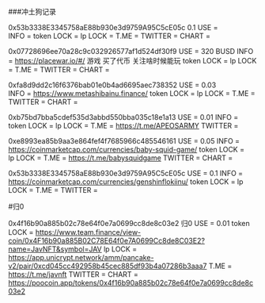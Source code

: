 ###冲土狗记录

0x53b3338E3345758aE88b930e3d9759A95C5cE05c 0.1
    USE                 =   
    INFO                = 
    token   LOCK        =
    lp      LOCK        =
    T.ME                =
    TWITTER             =
    CHART               =   

0x07728696ee70a28c9c032926577af1d524df30f9 
    USE                 =   320 BUSD
    INFO                =   https://placewar.io/#/ 游戏 买了代币 关注啥时候能玩
    token   LOCK        =
    lp      LOCK        =
    T.ME                =
    TWITTER             =
    CHART               =   


0xfa8d9dd2c16f6376bab01e0b4ad6695aec738352 
    USE                 = 0.03  
    INFO                = https://www.metashibainu.finance/
    token   LOCK        =
    lp      LOCK        =
    T.ME                =
    TWITTER             =
    CHART               =   

0xb75bd7bba5cdef535d3abbd550bba035c18e1a13
    USE                 =   0.01
    INFO                = 
    token   LOCK        =
    lp      LOCK        =
    T.ME                =   https://t.me/APEOSARMY
    TWITTER             =

0xe8993ea85b9aa3e864fef4f7685966c485546161 
    USE                 =   0.05 
    INFO                =   https://coinmarketcap.com/currencies/baby-squid-game/
    token   LOCK        =   
    lp      LOCK        =
    T.ME                =   https://t.me/babysquidgame
    TWITTER             =
    CHART               =   

0x53b3338E3345758aE88b930e3d9759A95C5cE05c 
    USE                 =   0.1
    INFO                =   https://coinmarketcap.com/currencies/genshinflokiinu/
    token   LOCK        =
    lp      LOCK        =
    T.ME                =
    TWITTER             =


#归0

0x4f16b90a885b02c78e64f0e7a0699cc8de8c03e2 归0
    USE                 =   0.01
    token   LOCK        =   https://www.team.finance/view-coin/0x4F16b90a885B02C78E64f0e7A0699Cc8de8C03E2?name=JavNFT&symbol=JAV 
    lp      LOCK        =   https://app.unicrypt.network/amm/pancake-v2/pair/0xcd045cc492958b45cec885df93b4a07286b3aaa7
    T.ME                =   https://t.me/javnft 
    TWITTER             =
    CHART               =   https://poocoin.app/tokens/0x4f16b90a885b02c78e64f0e7a0699cc8de8c03e2
